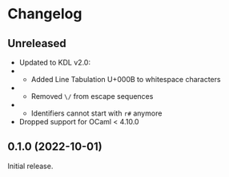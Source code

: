 # Changelog

## Unreleased

- Updated to KDL v2.0:
- - Added Line Tabulation U+000B to whitespace characters
- - Removed `\/` from escape sequences
- - Identifiers cannot start with `r#` anymore
- Dropped support for OCaml < 4.10.0

## 0.1.0 (2022-10-01)

Initial release.
